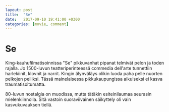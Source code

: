 ```yaml
---
layout: post
title:  "Se"
date:   2017-09-10 19:41:00 +0300
categories: [movie, comment]
---
```


# Se

King-kauhufilmatisoinnissa "Se" pikkuvanhat pipanat telmivät pelon ja toden rajalla. Jo 1500-luvun teatteriperinteessä commedia dell'arte tunnettiin harlekiinit, klovnit ja narrit. Kingin älynväläys olikin luoda paha pelle nuorten pelkojen peiliksi. Tässä mainelaisessa pikkukaupungissa aikuiseksi ei kasva traumatisoitumatta.

80-luvun nostalgia on muodissa, mutta tätäkin esiteinilaumaa seurasin mielenkiinnolla. Sitä vastoin suoraviivainen säikyttely oli vain kasvukuvauksen tiellä.

[//]: # "http://www.imdb.com/title/tt1396484/"